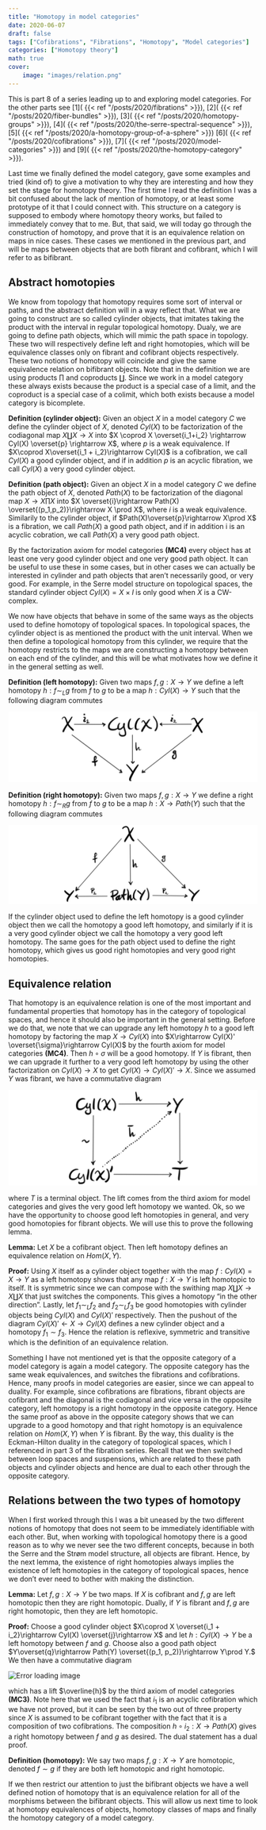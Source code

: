 ```yaml
---
title: "Homotopy in model categories"
date: 2020-06-07
draft: false
tags: ["Cofibrations", "Fibrations", "Homotopy", "Model categories"]
categories: ["Homotopy theory"]
math: true
cover:
    image: "images/relation.png"
---
```


This is part 8 of a series leading up to and exploring model categories. For the other parts see 
[1]( {{< ref "/posts/2020/fibrations" >}}),
[2]( {{< ref "/posts/2020/fiber-bundles" >}}),
[3]( {{< ref "/posts/2020/homotopy-groups" >}}),
[4]( {{< ref "/posts/2020/the-serre-spectral-sequence" >}}),
[5]( {{< ref "/posts/2020/a-homotopy-group-of-a-sphere" >}})
[6]( {{< ref "/posts/2020/cofibrations" >}}),
[7]( {{< ref "/posts/2020/model-categories" >}}) and
[9]( {{< ref "/posts/2020/the-homotopy-category" >}}).

Last time we finally defined the model category, gave some examples and tried (kind of) to give a motivation to why they are interesting and how they set the stage for homotopy theory. The first time I read the definition I was a bit confused about the lack of mention of homotopy, or at least some prototype of it that I could connect with. This structure on a category is supposed to embody where homotopy theory works, but failed to immediately convey that to me. But, that said, we will today go through the construction of homotopy, and prove that it is an equivalence relation on maps in nice cases. These cases we mentioned in the previous part, and will be maps between objects that are both fibrant and cofibrant, which I will refer to as bifibrant.

## Abstract homotopies

We know from topology that homotopy requires some sort of interval or paths, and the abstract definition will in a way reflect that. What we are going to construct are so called cylinder objects, that imitates taking the product with the interval in regular topological homotopy. Dualy, we are going to define path objects, which will mimic the path space in topology. These two will respectively define left and right homotopies, which will be equivalence classes only on fibrant and cofibrant objects respectively. These two notions of homotopy will coincide and give the same equivalence relation on bifibrant objects. Note that in the definition we are using products $\prod$ and coproducts $\coprod$. Since we work in a model category these always exists because the product is a special case of a limit, and the coproduct is a special case of a colimit, which both exists because a model category is bicomplete.

**Definition (cylinder object):** Given an object $X$ in a model category $C$ we define the cylinder object of $X$, denoted $Cyl(X)$ to be factorization of the codiagonal map $X \coprod X \rightarrow X$ into $X \coprod X \overset{i_1+i_2} \rightarrow Cyl(X) \overset{p} \rightarrow X$, where $p$ is a weak equivalence. If $X\coprod X\overset{i_1 + i_2}\rightarrow Cyl(X)$ is a cofibration, we call $Cyl(X)$ a good cylinder object, and if in addition $p$ is an acyclic fibration, we call $Cyl(X)$ a very good cylinder object.

**Definition (path object):** Given an object $X$ in a model category $C$ we define the path object of $X$, denoted $Path(X)$ to be factorization of the diagonal map $X \rightarrow X\prod X$ into $X \overset{i}\rightarrow Path(X) \overset{(p_1,p_2)}\rightarrow X \prod X$, where $i$ is a weak equivalence. Similarily to the cylinder object, if $Path(X)\overset{p}\rightarrow X\prod X$ is a fibration, we call $Path(X)$ a good path object, and if in addition i is an acyclic cobration, we call $Path(X)$ a very good path object.

By the factorization axiom for model categories **(MC4)** every object has at least one very good cylinder object and one very good path object. It can be useful to use these in some cases, but in other cases we can actually be interested in cylinder and path objects that aren’t necessarily good, or very good. For example, in the Serre model structure on topological spaces, the standard cylinder object $Cyl(X)=X\times I$ is only good when $X$ is a CW-complex.

We now have objects that behave in some of the same ways as the objects used to define homotopy of topological spaces. In topological spaces, the cylinder object is as mentioned the product with the unit interval. When we then define a topological homotopy from this cylinder, we require that the homotopy restricts to the maps we are constructing a homotopy between on each end of the cylinder, and this will be what motivates how we define it in the general setting as well.

**Definition (left homotopy):** Given two maps $f,g: X\rightarrow Y$ we define a left homotopy $h:f\sim_L g$ from $f$ to $g$ to be a map $h: Cyl(X)\rightarrow Y$ such that the following diagram commutes

![Error loading image](images/left_homotopy.png)

**Definition (right homotopy):** Given two maps $f,g: X\rightarrow Y$ we define a right homotopy $h:f\sim_R g$ from $f$ to $g$ to be a map $h: X\rightarrow Path(Y)$ such that the following diagram commutes

![Error loading image](images/right_homotopy.png)

If the cylinder object used to define the left homotopy is a good cylinder object then we call the homotopy a good left homotopy, and similarly if it is a very good cylinder object we call the homotopy a very good left homotopy. The same goes for the path object used to define the right homotopy, which gives us good right homotopies and very good right homotopies.

## Equivalence relation

That homotopy is an equivalence relation is one of the most important and fundamental properties that homotopy has in the category of topological spaces, and hence it should also be important in the general setting. Before we do that, we note that we can upgrade any left homotopy $h$ to a good left homotopy by factoring the map $X\rightarrow Cyl(X)$ into $X\rightarrow Cyl(X)' \overset{\sigma}\rightarrow Cyl(X)$ by the fourth axiom for model categories **(MC4)**. Then $h\circ \sigma$ will be a good homotopy. If $Y$ is fibrant, then we can upgrade it further to a very good left homotopy by using the other factorization on $Cyl(X)\rightarrow X$ to get $Cyl(X)\rightarrow Cyl(X)'\rightarrow X$. Since we assumed $Y$ was fibrant, we have a commutative diagram

![Error loading image](images/very_good_homotopy.png)

where $T$ is a terminal object. The lift comes from the third axiom for model categories and gives the very good left homotopy we wanted. Ok, so we have the opportunity to choose good left homotopies in general, and very good homotopies for fibrant objects. We will use this to prove the following lemma.

**Lemma:** Let $X$ be a cofibrant object. Then left homotopy defines an equivalence relation on $Hom(X,Y)$.

**Proof:** Using $X$ itself as a cylinder object together with the map $f:Cyl(X)=X\rightarrow Y$ as a left homotopy shows that any map $f:X\rightarrow Y$ is left homotopic to itself. It is symmetric since we can compose with the swithing map $X\coprod X \rightarrow X\coprod X$ that just switches the components. This gives a homotopy “in the other direction”. Lastly, let $f_1\sim_L f_2$ and $f_2\sim_L f_3$ be good homotopies with cylinder objects being $Cyl(X)$ and $Cyl(X)'$ respectively. Then the pushout of the diagram $Cyl(X)' \leftarrow X \rightarrow Cyl(X)$ defines a new cylinder object and a homotopy $f_1\sim f_3$. Hence the relation is reflexive, symmetric and transitive which is the definition of an equivalence relation.

Something I have not mentioned yet is that the opposite category of a model category is again a model category. The opposite category has the same weak equivalences, and switches the fibrations and cofibrations. Hence, many proofs in model categories are easier, since we can appeal to duality. For example, since cofibrations are fibrations, fibrant objects are cofibrant and the diagonal is the codiagonal and vice versa in the opposite category, left homotopy is a right homotopy in the opposite category. Hence the same proof as above in the opposite category shows that we can upgrade to a good homotopy and that right homotopy is an equivalence relation on $Hom(X,Y)$ when $Y$ is fibrant. By the way, this duality is the Eckman-Hilton duality in the category of topological spaces, which I referenced in part 3 of the fibration series. Recall that we then switched between loop spaces and suspensions, which are related to these path objects and cylinder objects and hence are dual to each other through the opposite category.

## Relations between the two types of homotopy

When I first worked through this I was a bit uneased by the two different notions of homotopy that does not seem to be immediately identifiable with each other. But, when working with topological homotopy there is a good reason as to why we never see the two different concepts, because in both the Serre and the Strøm model structure, all objects are fibrant. Hence, by the next lemma, the existence of right homotopies always implies the existence of left homotopies in the category of topological spaces, hence we don’t ever need to bother with making the distinction.

**Lemma:** Let $f,g:X\rightarrow Y$ be two maps. If $X$ is cofibrant and $f,g$ are left homotopic then they are right homotopic. Dually, if $Y$ is fibrant and $f,g$ are right homotopic, then they are left homotopic.

**Proof:** Choose a good cylinder object $X\coprod X \overset{i_1 + i_2}\rightarrow Cyl(X) \overset{j}\rightarrow X$ and let $h:Cyl(X)\rightarrow Y$ be a left homotopy between $f$ and $g$. Choose also a good path object $Y\overset{q}\rightarrow Path(Y) \overset{(p_1, p_2)}\rightarrow Y\prod Y.$ We then have a commutative diagram

![Error loading image](images/relation_left_right_homotopy.png)

which has a lift $\overline{h}$ by the third axiom of model categories **(MC3)**. Note here that we used the fact that $i_1$ is an acyclic cofibration which we have not proved, but it can be seen by the two out of three property since $X$ is assumed to be cofibrant together with the fact that it is a composition of two cofibrations. The composition $h\circ i_2:X\rightarrow Path(X)$ gives a right homotopy between $f$ and $g$ as desired. The dual statement has a dual proof.

**Definition (homotopy):** We say two maps $f,g:X\rightarrow Y$ are homotopic, denoted $f\sim g$ if they are both left homotopic and right homotopic.

If we then restrict our attention to just the bifibrant objects we have a well defined notion of homotopy that is an equivalence relation for all of the morphisms between the bifibrant objects. This will allow us next time to look at homotopy equivalences of objects, homotopy classes of maps and finally the homotopy category of a model category.